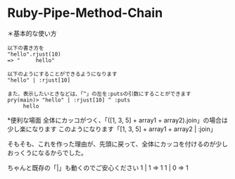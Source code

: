 # Ruby-Pipe-Method-Chain

＊基本的な使い方

    以下の書き方を
    "hello".rjust(10)
    => "     hello"
    
    以下のようにすることができるようになります
    "hello" | :rjust[10]
    
    また、表示したいときなどは、「^」の左を:putsの引数にすることができます
    pry(main)> "hello" | :rjust[10] ^ :puts
         hello

*便利な場面
    全体にカッコがつく、「([1, 3, 5] + array1 + array2).join」の場合は少し楽になります
    このようになります「[1, 3, 5] + array1 + array2 | :join」

そもそも、これを作った理由が、先頭に戻って、全体にカッコを付けるのが少しおっくうになるからでした。

ちゃんと既存の「|」も動くのでご安心ください
1 | 1
=> 1
1 | 0
=> 1

